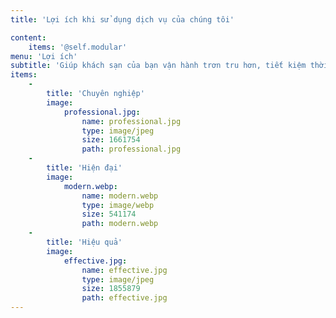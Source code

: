 ```yaml
---
title: 'Lợi ích khi sử dụng dịch vụ của chúng tôi'

content:
    items: '@self.modular'
menu: 'Lợi ích'
subtitle: 'Giúp khách sạn của bạn vận hành trơn tru hơn, tiết kiệm thời gian và tối ưu doanh thu với nền tảng thiết kế website hiện đại, chuyên nghiệp.'
items:
    -
        title: 'Chuyên nghiệp'
        image:
            professional.jpg:
                name: professional.jpg
                type: image/jpeg
                size: 1661754
                path: professional.jpg
    -
        title: 'Hiện đại'
        image:
            modern.webp:
                name: modern.webp
                type: image/webp
                size: 541174
                path: modern.webp
    -
        title: 'Hiệu quả'
        image:
            effective.jpg:
                name: effective.jpg
                type: image/jpeg
                size: 1855879
                path: effective.jpg
---
```


